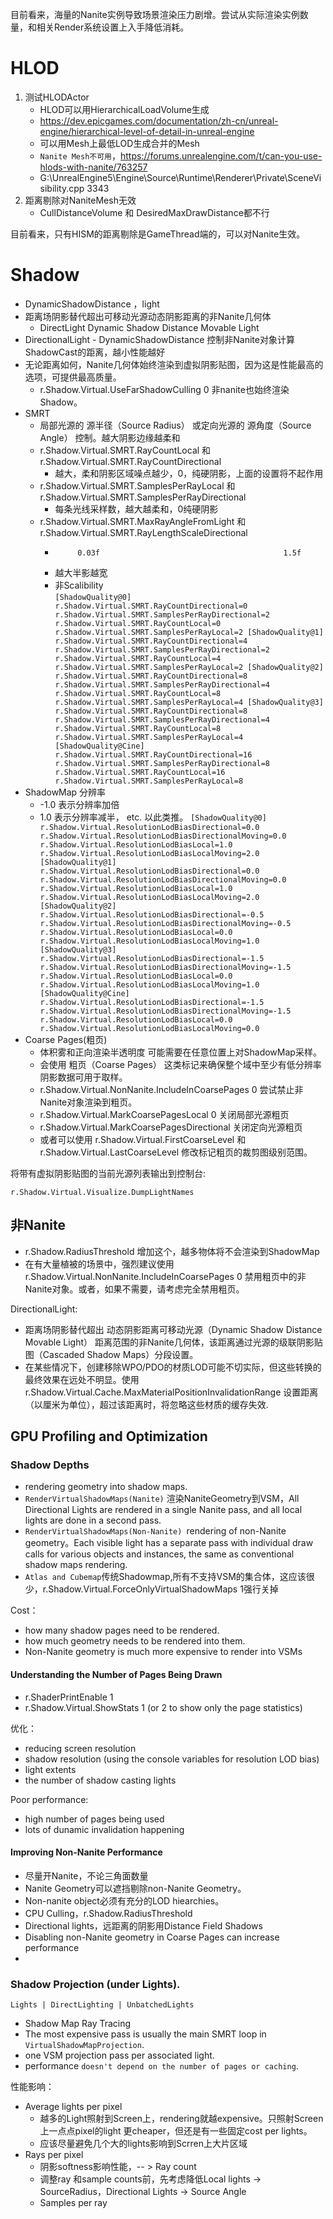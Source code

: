 目前看来，海量的Nanite实例导致场景渲染压力剧增。尝试从实际渲染实例数量，和相关Render系统设置上入手降低消耗。
# HLOD
1. 测试HLODActor
	* HLOD可以用HierarchicalLoadVolume生成
	* https://dev.epicgames.com/documentation/zh-cn/unreal-engine/hierarchical-level-of-detail-in-unreal-engine
	* 可以用Mesh上最低LOD生成合并的Mesh
	* `Nanite Mesh不可用`，https://forums.unrealengine.com/t/can-you-use-hlods-with-nanite/763257
	* G:\UnrealEngine5\Engine\Source\Runtime\Renderer\Private\SceneVisibility.cpp 3343
2. 距离剔除对NaniteMesh无效
   * CullDistanceVolume 和 DesiredMaxDrawDistance都不行

目前看来，只有HISM的距离剔除是GameThread端的，可以对Nanite生效。

# Shadow 
   * DynamicShadowDistance ，light
   * 距离场阴影替代超出可移动光源动态阴影距离的非Nanite几何体
     * DirectLight Dynamic Shadow Distance Movable Light
   * DirectionalLight - DynamicShadowDistance 控制非Nanite对象计算ShadowCast的距离，越小性能越好
   * 无论距离如何，Nanite几何体始终渲染到虚拟阴影贴图，因为这是性能最高的选项，可提供最高质量。
     * r.Shadow.Virtual.UseFarShadowCulling 0 非nanite也始终渲染Shadow。
   * SMRT
     * 局部光源的 源半径（Source Radius） 或定向光源的 源角度（Source Angle） 控制。越大阴影边缘越柔和
     * r.Shadow.Virtual.SMRT.RayCountLocal 和 r.Shadow.Virtual.SMRT.RayCountDirectional
       * 越大，柔和阴影区域噪点越少，0，纯硬阴影，上面的设置将不起作用
     * r.Shadow.Virtual.SMRT.SamplesPerRayLocal 和 r.Shadow.Virtual.SMRT.SamplesPerRayDirectional
       * 每条光线采样数，越大越柔和，0纯硬阴影
     * r.Shadow.Virtual.SMRT.MaxRayAngleFromLight 和 r.Shadow.Virtual.SMRT.RayLengthScaleDirectional
       *          0.03f                                         1.5f
       * 越大半影越宽
       * 非Scalibility	
	```
	[ShadowQuality@0]
	r.Shadow.Virtual.SMRT.RayCountDirectional=0
	r.Shadow.Virtual.SMRT.SamplesPerRayDirectional=2
	r.Shadow.Virtual.SMRT.RayCountLocal=0
	r.Shadow.Virtual.SMRT.SamplesPerRayLocal=2
	[ShadowQuality@1]
	r.Shadow.Virtual.SMRT.RayCountDirectional=4
	r.Shadow.Virtual.SMRT.SamplesPerRayDirectional=2
	r.Shadow.Virtual.SMRT.RayCountLocal=4
	r.Shadow.Virtual.SMRT.SamplesPerRayLocal=2
	[ShadowQuality@2]
	r.Shadow.Virtual.SMRT.RayCountDirectional=8
	r.Shadow.Virtual.SMRT.SamplesPerRayDirectional=4
	r.Shadow.Virtual.SMRT.RayCountLocal=8
	r.Shadow.Virtual.SMRT.SamplesPerRayLocal=4
	[ShadowQuality@3]
	r.Shadow.Virtual.SMRT.RayCountDirectional=8
	r.Shadow.Virtual.SMRT.SamplesPerRayDirectional=4
	r.Shadow.Virtual.SMRT.RayCountLocal=8
	r.Shadow.Virtual.SMRT.SamplesPerRayLocal=4
	[ShadowQuality@Cine]
	r.Shadow.Virtual.SMRT.RayCountDirectional=16
	r.Shadow.Virtual.SMRT.SamplesPerRayDirectional=8
	r.Shadow.Virtual.SMRT.RayCountLocal=16
	r.Shadow.Virtual.SMRT.SamplesPerRayLocal=8
	```
   * ShadowMap 分辨率
     * -1.0 表示分辨率加倍
     * 1.0 表示分辨率减半， etc. 以此类推。
	```
	[ShadowQuality@0]
	r.Shadow.Virtual.ResolutionLodBiasDirectional=0.0
	r.Shadow.Virtual.ResolutionLodBiasDirectionalMoving=0.0
	r.Shadow.Virtual.ResolutionLodBiasLocal=1.0
	r.Shadow.Virtual.ResolutionLodBiasLocalMoving=2.0
	[ShadowQuality@1]
	r.Shadow.Virtual.ResolutionLodBiasDirectional=0.0
	r.Shadow.Virtual.ResolutionLodBiasDirectionalMoving=0.0
	r.Shadow.Virtual.ResolutionLodBiasLocal=1.0
	r.Shadow.Virtual.ResolutionLodBiasLocalMoving=2.0
	[ShadowQuality@2]
	r.Shadow.Virtual.ResolutionLodBiasDirectional=-0.5
	r.Shadow.Virtual.ResolutionLodBiasDirectionalMoving=-0.5
	r.Shadow.Virtual.ResolutionLodBiasLocal=0.0
	r.Shadow.Virtual.ResolutionLodBiasLocalMoving=1.0
	[ShadowQuality@3]
	r.Shadow.Virtual.ResolutionLodBiasDirectional=-1.5
	r.Shadow.Virtual.ResolutionLodBiasDirectionalMoving=-1.5
	r.Shadow.Virtual.ResolutionLodBiasLocal=0.0
	r.Shadow.Virtual.ResolutionLodBiasLocalMoving=1.0
	[ShadowQuality@Cine]
	r.Shadow.Virtual.ResolutionLodBiasDirectional=-1.5
	r.Shadow.Virtual.ResolutionLodBiasDirectionalMoving=-1.5
	r.Shadow.Virtual.ResolutionLodBiasLocal=0.0
	r.Shadow.Virtual.ResolutionLodBiasLocalMoving=0.0
	```
   * Coarse Pages(粗页)
     * 体积雾和正向渲染半透明度 可能需要在任意位置上对ShadowMap采样。
     * 会使用 粗页（Coarse Pages） 这类标记来确保整个域中至少有低分辨率阴影数据可用于取样。
     * r.Shadow.Virtual.NonNanite.IncludeInCoarsePages 0 尝试禁止非Nanite对象渲染到粗页。
     * r.Shadow.Virtual.MarkCoarsePagesLocal 0 关闭局部光源粗页
     * r.Shadow.Virtual.MarkCoarsePagesDirectional 关闭定向光源粗页
     * 或者可以使用 r.Shadow.Virtual.FirstCoarseLevel 和 r.Shadow.Virtual.LastCoarseLevel 修改标记粗页的裁剪图级别范围。


将带有虚拟阴影贴图的当前光源列表输出到控制台:
```
r.Shadow.Virtual.Visualize.DumpLightNames
```

## 非Nanite
* r.Shadow.RadiusThreshold 增加这个，越多物体将不会渲染到ShadowMap
* 在有大量植被的场景中，强烈建议使用 r.Shadow.Virtual.NonNanite.IncludeInCoarsePages 0 禁用粗页中的非Nanite对象。或者，如果不需要，请考虑完全禁用粗页。

DirectionalLight:
*  距离场阴影替代超出 动态阴影距离可移动光源（Dynamic Shadow Distance Movable Light） 距离范围的非Nanite几何体，该距离通过光源的级联阴影贴图（Cascaded Shadow Maps）分段设置。
*  在某些情况下，创建移除WPO/PDO的材质LOD可能不切实际，但这些转换的最终效果在远处不明显。使用 r.Shadow.Virtual.Cache.MaxMaterialPositionInvalidationRange 设置距离（以厘米为单位），超过该距离时，将忽略这些材质的缓存失效.

## GPU Profiling and Optimization
### Shadow Depths 

* rendering geometry into shadow maps.
* `RenderVirtualShadowMaps(Nanite)` 渲染NaniteGeometry到VSM，All Directional Lights are rendered in a single Nanite pass, and all local lights are done in a second pass.
* `RenderVirtualShadowMaps(Non-Nanite) `rendering of non-Nanite geometry。Each visible light has a separate pass with individual draw calls for various objects and instances, the same as conventional shadow maps rendering.
* `Atlas and Cubemap`传统Shadowmap,所有不支持VSM的集合体，这应该很少，r.Shadow.Virtual.ForceOnlyVirtualShadowMaps 1强行关掉

Cost：
* how many shadow pages need to be rendered.
* how much geometry needs to be rendered into them.
* Non-Nanite geometry is much more expensive to render into VSMs

#### Understanding the Number of Pages Being Drawn
* r.ShaderPrintEnable 1
* r.Shadow.Virtual.ShowStats 1 (or 2 to show only the page statistics)

优化：
* reducing screen resolution
* shadow resolution (using the console variables for resolution LOD bias)
* light extents
* the number of shadow casting lights

Poor performance:
* high number of pages being used 
* lots of dunamic invalidation happening

#### Improving Non-Nanite Performance
* 尽量开Nanite，不论三角面数量
* Nanite Geometry可以遮挡剔除non-Nanite Geometry。
* Non-nanite object必须有充分的LOD hiearchies。
* CPU Culling，r.Shadow.RadiusThreshold
* Directional lights，远距离的阴影用Distance Field Shadows
* Disabling non-Nanite geometry in Coarse Pages can increase performance
* 
### Shadow Projection (under Lights).
```
Lights | DirectLighting | UnbatchedLights 
```
* Shadow Map Ray Tracing
* The most expensive pass is usually the main SMRT loop in `VirtualShadowMapProjection`. 
* one VSM projection pass per associated light.
* performance `doesn't depend on the number of pages or caching`.

性能影响：
* Average lights per pixel
  * 越多的Light照射到Screen上，rendering就越expensive。只照射Screen上一点点pixel的light 更cheaper，但还是有一些固定cost per lights。
  * 应该尽量避免几个大的lights影响到Scrren上大片区域
* Rays per pixel
  * 阴影softness影响性能，-- > Ray count
  * 调整ray 和sample counts前，先考虑降低Local lights -> SourceRadius，Directional Lights -> Source Angle
  * Samples per ray

